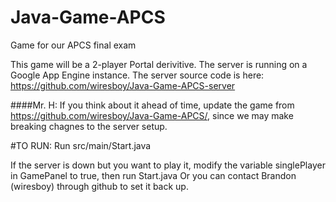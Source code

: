 # Java-Game-APCS
Game for our APCS final exam

This game will be a 2-player Portal derivitive. The server is running on a Google App Engine instance.
The server source code is here: https://github.com/wiresboy/Java-Game-APCS-server

####Mr. H: 
If you think about it ahead of time, update the game from https://github.com/wiresboy/Java-Game-APCS/, since we may make breaking chagnes to the server setup.

#TO RUN:
Run src/main/Start.java

If the server is down but you want to play it, modify the variable singlePlayer in GamePanel to true, then run Start.java
Or you can contact Brandon (wiresboy) through github to set it back up.
